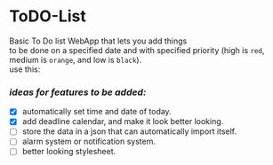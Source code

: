 # ToDO-List

Basic To Do list WebApp that lets you add things
<br>
to be done on a specified date and with specified priority (high is `red`, medium is `orange`, and low is `black`).
<br>
use this:
<br>

### **_ideas for features to be added:_**

- [x] automatically set time and date of today.
- [x] add deadline calendar, and make it look better looking.
- [ ] store the data in a json that can automatically import itself.
- [ ] alarm system or notification system.
- [ ] better looking stylesheet.
